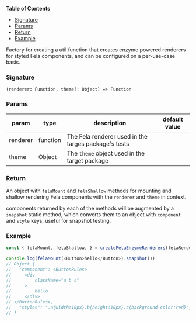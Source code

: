 <!-- START doctoc generated TOC please keep comment here to allow auto update -->
<!-- DON'T EDIT THIS SECTION, INSTEAD RE-RUN doctoc TO UPDATE -->
**Table of Contents**

- [Signature](#signature)
- [Params](#params)
- [Return](#return)
- [Example](#example)

<!-- END doctoc generated TOC please keep comment here to allow auto update -->

Factory for creating a util function that creates enzyme powered renderers
for styled Fela components, and can be configured on a per-use-case basis.
 
### Signature
<code>(renderer: Function, theme?: Object) => Function</code>

### Params

| param | type | description | default value |
|-------|------|-------------|---------------|
| renderer | function | The Fela renderer used in the targes package's tests |  |
| theme | Object | The `theme` object used in the target package |  |

### Return
An object with `felaMount` and `felaShallow` methods for mounting and shallow rendering Fela components with the `renderer` and `theme` in context.

components returned by each of the methods will be augmented by a `snapshot` static method, which converts them to an object with `component` and `style` keys, useful for snapshot testing.

### Example
```js static
const { felaMount, felaShallow, } = createFelaEnzymeRenderers(felaRenderer, theme);

console.log(felaMount(<Button>hello</Button>).snapshot())
// Object {
//   "component": <ButtonRules>
//     <div
//         className="a b c"
//     >
//         hello
//     </div>
// </ButtonRules>,
//   "styles": ".a{width:10px}.b{height:10px}.c{background-color:red}",
// }
```
